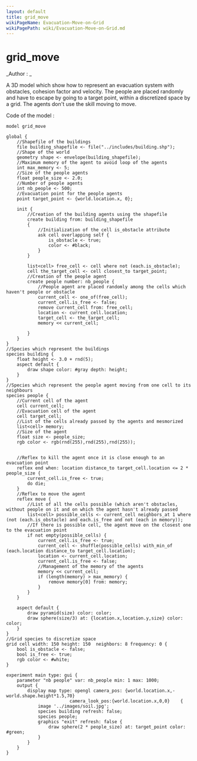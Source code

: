 ```yaml
---
layout: default
title: grid_move
wikiPageName: Evacuation-Move-on-Grid
wikiPagePath: wiki/Evacuation-Move-on-Grid.md
---
```

[//]: # (keyword|operator_in)
[//]: # (keyword|operator_with_min_of)
[//]: # (keyword|operator_pyramid)
[//]: # (keyword|operator_closest_to)
[//]: # (keyword|statement_remove)
[//]: # (keyword|concept_3d)
[//]: # (keyword|concept_shapefile)
[//]: # (keyword|concept_gis)
[//]: # (keyword|concept_agent_movement)
[//]: # (keyword|concept_grid)
# grid_move


_Author : _

A 3D model which show how to represent an evacuation system with obstacles, cohesion factor and velocity. The people are placed randomly and have to escape by going to a target point, within a discretized space by a grid. The agents don't use the skill moving to move.


Code of the model : 

```
model grid_move

global {
	//Shapefile of the buildings
	file building_shapefile <- file("../includes/building.shp");
	//Shape of the world
	geometry shape <- envelope(building_shapefile);
	//Maximum memory of the agent to avoid loop of the agents
	int max_memory <- 5;
	//Size of the people agents
	float people_size <- 2.0;
	//Number of people agents
	int nb_people <- 500;
	//Evacuation point for the people agents
	point target_point <- {world.location.x, 0};
	
	init {
		//Creation of the building agents using the shapefile
		create building from: building_shapefile
		{
			//Initialization of the cell is_obstacle attribute
			ask cell overlapping self {
				is_obstacle <- true;
				color <- #black;
			}
		}

		list<cell> free_cell <- cell where not (each.is_obstacle);
		cell the_target_cell <- cell closest_to target_point;
		//Creation of the people agent
		create people number: nb_people {
			//People agent are placed randomly among the cells which haven't people or obstacle
			current_cell <- one_of(free_cell);
			current_cell.is_free <- false;
			remove current_cell from: free_cell;
			location <- current_cell.location;
			target_cell <- the_target_cell;
			memory << current_cell;
			
		}
	}
}
//Species which represent the buildings
species building {
	float height <- 3.0 + rnd(5);
	aspect default {
		draw shape color: #gray depth: height;
	}
}
//Species which represent the people agent moving from one cell to its neighbours
species people {
	//Current cell of the agent
	cell current_cell;
	//Evacuation cell of the agent
	cell target_cell;
	//List of the cells already passed by the agents and mesmorized
	list<cell> memory;
	//Size of the agent
	float size <- people_size;
	rgb color <- rgb(rnd(255),rnd(255),rnd(255));
	
	
	//Reflex to kill the agent once it is close enough to an evacuation point
	reflex end when: location distance_to target_cell.location <= 2 * people_size {
		current_cell.is_free <- true;
		do die;
	}
	//Reflex to move the agent
	reflex move {
		//List of all the cells possible (which aren't obstacles, without people on it and on which the agent hasn't already passed
		list<cell> possible_cells <- current_cell neighbors_at 1 where (not (each.is_obstacle) and each.is_free and not (each in memory));
		//If there is possible cell, the agent move on the closest one to the evacuation point
		if not empty(possible_cells) {
			current_cell.is_free <- true;
			current_cell <- shuffle(possible_cells) with_min_of (each.location distance_to target_cell.location);
			location <- current_cell.location;
			current_cell.is_free <- false;
			//Management of the memory of the agents
			memory << current_cell; 
			if (length(memory) > max_memory) {
				remove memory[0] from: memory;
			}
		}
	}
	
	aspect default {
		draw pyramid(size) color: color;
		draw sphere(size/3) at: {location.x,location.y,size} color: color;
	}
}
//Grid species to discretize space
grid cell width: 150 height: 150  neighbors: 8 frequency: 0 {
	bool is_obstacle <- false;
	bool is_free <- true;
	rgb color <- #white;
}

experiment main type: gui {
	parameter "nb people" var: nb_people min: 1 max: 1000;
	output {
		display map type: opengl camera_pos: {world.location.x,-world.shape.height*1.5,70}
                        camera_look_pos:{world.location.x,0,0}    {
			image '../images/soil.jpg';
			species building refresh: false;
			species people;
			graphics "exit" refresh: false {
				draw sphere(2 * people_size) at: target_point color: #green;	
			}
		}
	}
}
```
